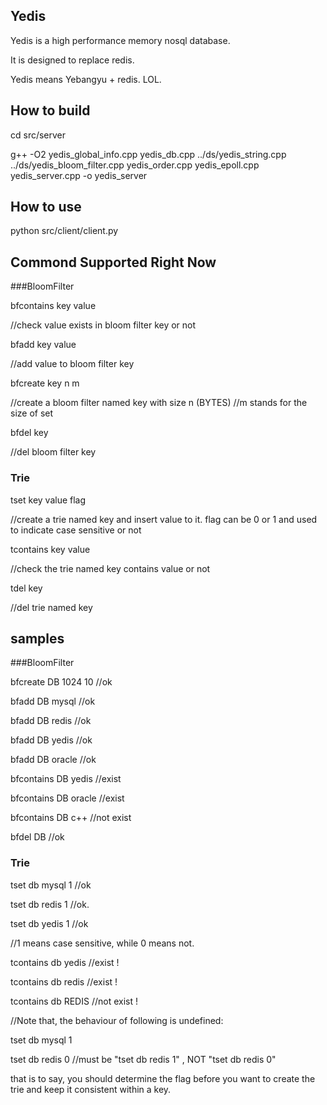 ## Yedis

Yedis is a high performance memory nosql database.

It is designed to replace redis.

Yedis means Yebangyu + redis. LOL.

## How to build

cd src/server

g++ -O2 yedis_global_info.cpp yedis_db.cpp ../ds/yedis_string.cpp ../ds/yedis_bloom_filter.cpp yedis_order.cpp yedis_epoll.cpp yedis_server.cpp -o yedis_server

## How to use

python src/client/client.py

## Commond Supported Right Now

###BloomFilter

bfcontains key value 

//check value exists in bloom filter key or not

bfadd key value 

//add value to bloom filter key 

bfcreate key n m

//create a bloom filter named key with size n (BYTES)
//m stands for the size of set

bfdel key

//del bloom filter key

### Trie

tset key value flag

//create a trie named key and insert value to it. flag can be 0 or 1 and used to indicate case sensitive or not

tcontains key value

//check the trie named key contains value or not

tdel key

//del trie named key
## samples

###BloomFilter

bfcreate DB 1024 10 //ok

bfadd DB mysql //ok

bfadd DB redis //ok

bfadd DB yedis //ok

bfadd DB oracle //ok

bfcontains DB yedis //exist

bfcontains DB oracle //exist

bfcontains DB c++ //not exist

bfdel DB //ok

### Trie

tset db mysql 1 //ok

tset db redis 1 //ok.

tset db yedis 1 //ok

//1 means case sensitive, while 0 means not.

tcontains db yedis //exist !

tcontains db redis //exist !

tcontains db REDIS //not exist !

//Note that, the behaviour of following is undefined:

tset db mysql 1

tset db redis 0 //must be "tset db redis 1" , NOT  "tset db redis 0" 

that is to say, you should determine the flag before you want to create the trie and keep it consistent within a key.







